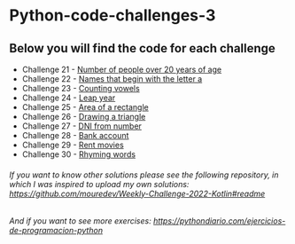 # Python-code-challenges-3
## Below you will find the code for each challenge
* Challenge 21 - [Number of people over 20 years of age](https://github.com/Anaid93/Python-code-challenges-3/blob/main/challenge21.py)
* Challenge 22 - [Names that begin with the letter a](https://github.com/Anaid93/Python-code-challenges-3/blob/main/challenge22.py)
* Challenge 23 - [Counting vowels](https://github.com/Anaid93/Python-code-challenges-3/blob/main/challenge23.py)
* Challenge 24 - [Leap year](https://github.com/Anaid93/Python-code-challenges-3/blob/main/challenge24.py)
* Challenge 25 - [Area of a rectangle](https://github.com/Anaid93/Python-code-challenges-3/blob/main/challenge25.py)
* Challenge 26 - [Drawing a triangle](https://github.com/Anaid93/Python-code-challenges-3/blob/main/challenge26.py)
* Challenge 27 - [DNI from number](https://github.com/Anaid93/Python-code-challenges-3/blob/main/challenge27.py)
* Challenge 28 - [Bank account](https://github.com/Anaid93/Python-code-challenges-3/blob/main/challenge28.py)
* Challenge 29 - [Rent movies](https://github.com/Anaid93/Python-code-challenges-3/blob/main/challenge29.py)
* Challenge 30 - [Rhyming words](https://github.com/Anaid93/Python-code-challenges-3/blob/main/challenge30.py)


###### If you want to know other solutions please see the following repository, in which I was inspired to upload my own solutions: https://github.com/mouredev/Weekly-Challenge-2022-Kotlin#readme

###### And if you want to see more exercises: https://pythondiario.com/ejercicios-de-programacion-python

